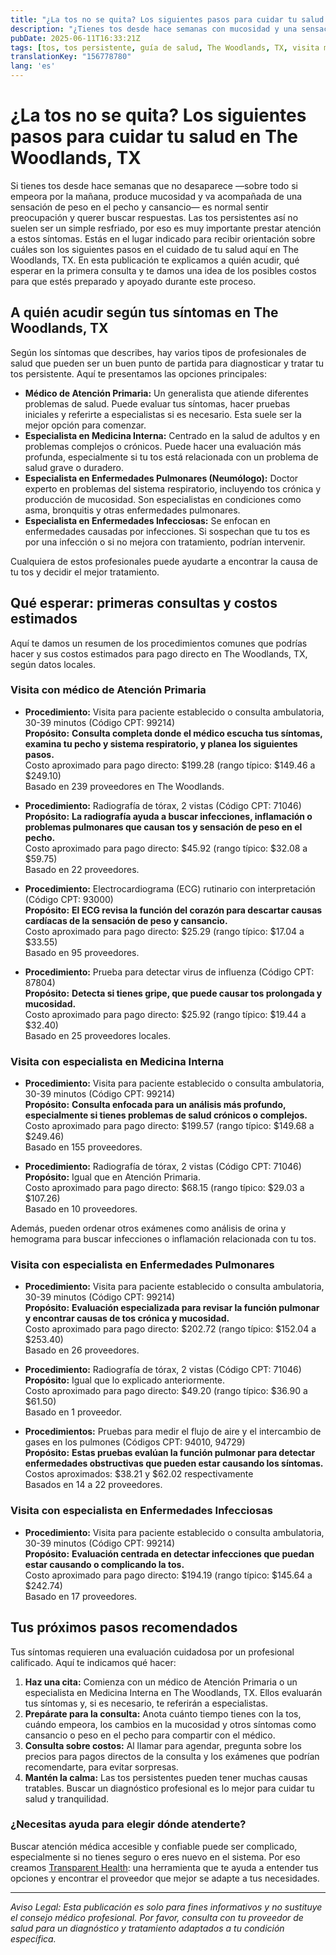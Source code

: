 ```yaml
---
title: "¿La tos no se quita? Los siguientes pasos para cuidar tu salud en The Woodlands, TX"
description: "¿Tienes tos desde hace semanas con mucosidad y una sensación de peso en el pecho? Aprende a quién acudir y los costos esperados en The Woodlands, TX."
pubDate: 2025-06-11T16:33:21Z
tags: [tos, tos persistente, guía de salud, The Woodlands, TX, visita médica, costos médicos]
translationKey: "156778780"
lang: 'es'
---
```


# ¿La tos no se quita? Los siguientes pasos para cuidar tu salud en The Woodlands, TX

Si tienes tos desde hace semanas que no desaparece —sobre todo si empeora por la mañana, produce mucosidad y va acompañada de una sensación de peso en el pecho y cansancio— es normal sentir preocupación y querer buscar respuestas. Las tos persistentes así no suelen ser un simple resfriado, por eso es muy importante prestar atención a estos síntomas. Estás en el lugar indicado para recibir orientación sobre cuáles son los siguientes pasos en el cuidado de tu salud aquí en The Woodlands, TX. En esta publicación te explicamos a quién acudir, qué esperar en la primera consulta y te damos una idea de los posibles costos para que estés preparado y apoyado durante este proceso.

## A quién acudir según tus síntomas en The Woodlands, TX

Según los síntomas que describes, hay varios tipos de profesionales de salud que pueden ser un buen punto de partida para diagnosticar y tratar tu tos persistente. Aquí te presentamos las opciones principales:

- **Médico de Atención Primaria:** Un generalista que atiende diferentes problemas de salud. Puede evaluar tus síntomas, hacer pruebas iniciales y referirte a especialistas si es necesario. Esta suele ser la mejor opción para comenzar.
- **Especialista en Medicina Interna:** Centrado en la salud de adultos y en problemas complejos o crónicos. Puede hacer una evaluación más profunda, especialmente si tu tos está relacionada con un problema de salud grave o duradero.
- **Especialista en Enfermedades Pulmonares (Neumólogo):** Doctor experto en problemas del sistema respiratorio, incluyendo tos crónica y producción de mucosidad. Son especialistas en condiciones como asma, bronquitis y otras enfermedades pulmonares.
- **Especialista en Enfermedades Infecciosas:** Se enfocan en enfermedades causadas por infecciones. Si sospechan que tu tos es por una infección o si no mejora con tratamiento, podrían intervenir.

Cualquiera de estos profesionales puede ayudarte a encontrar la causa de tu tos y decidir el mejor tratamiento.

## Qué esperar: primeras consultas y costos estimados

Aquí te damos un resumen de los procedimientos comunes que podrías hacer y sus costos estimados para pago directo en The Woodlands, TX, según datos locales.

### Visita con médico de Atención Primaria

- **Procedimiento:** Visita para paciente establecido o consulta ambulatoria, 30-39 minutos (Código CPT: 99214)  
  **Propósito:** **Consulta completa donde el médico escucha tus síntomas, examina tu pecho y sistema respiratorio, y planea los siguientes pasos.**  
  Costo aproximado para pago directo: $199.28 (rango típico: $149.46 a $249.10)  
  Basado en 239 proveedores en The Woodlands.

- **Procedimiento:** Radiografía de tórax, 2 vistas (Código CPT: 71046)  
  **Propósito:** **La radiografía ayuda a buscar infecciones, inflamación o problemas pulmonares que causan tos y sensación de peso en el pecho.**  
  Costo aproximado para pago directo: $45.92 (rango típico: $32.08 a $59.75)  
  Basado en 22 proveedores.

- **Procedimiento:** Electrocardiograma (ECG) rutinario con interpretación (Código CPT: 93000)  
  **Propósito:** **El ECG revisa la función del corazón para descartar causas cardíacas de la sensación de peso y cansancio.**  
  Costo aproximado para pago directo: $25.29 (rango típico: $17.04 a $33.55)  
  Basado en 95 proveedores.

- **Procedimiento:** Prueba para detectar virus de influenza (Código CPT: 87804)  
  **Propósito:** **Detecta si tienes gripe, que puede causar tos prolongada y mucosidad.**  
  Costo aproximado para pago directo: $25.92 (rango típico: $19.44 a $32.40)  
  Basado en 25 proveedores locales.

### Visita con especialista en Medicina Interna

- **Procedimiento:** Visita para paciente establecido o consulta ambulatoria, 30-39 minutos (Código CPT: 99214)  
  **Propósito:** **Consulta enfocada para un análisis más profundo, especialmente si tienes problemas de salud crónicos o complejos.**  
  Costo aproximado para pago directo: $199.57 (rango típico: $149.68 a $249.46)  
  Basado en 155 proveedores.

- **Procedimiento:** Radiografía de tórax, 2 vistas (Código CPT: 71046)  
  **Propósito:** Igual que en Atención Primaria.  
  Costo aproximado para pago directo: $68.15 (rango típico: $29.03 a $107.26)  
  Basado en 10 proveedores.

Además, pueden ordenar otros exámenes como análisis de orina y hemograma para buscar infecciones o inflamación relacionada con tu tos.

### Visita con especialista en Enfermedades Pulmonares

- **Procedimiento:** Visita para paciente establecido o consulta ambulatoria, 30-39 minutos (Código CPT: 99214)  
  **Propósito:** **Evaluación especializada para revisar la función pulmonar y encontrar causas de tos crónica y mucosidad.**  
  Costo aproximado para pago directo: $202.72 (rango típico: $152.04 a $253.40)  
  Basado en 26 proveedores.

- **Procedimiento:** Radiografía de tórax, 2 vistas (Código CPT: 71046)  
  **Propósito:** Igual que lo explicado anteriormente.  
  Costo aproximado para pago directo: $49.20 (rango típico: $36.90 a $61.50)  
  Basado en 1 proveedor.

- **Procedimientos:** Pruebas para medir el flujo de aire y el intercambio de gases en los pulmones (Códigos CPT: 94010, 94729)  
  **Propósito:** **Estas pruebas evalúan la función pulmonar para detectar enfermedades obstructivas que pueden estar causando los síntomas.**  
  Costos aproximados: $38.21 y $62.02 respectivamente  
  Basados en 14 a 22 proveedores.

### Visita con especialista en Enfermedades Infecciosas

- **Procedimiento:** Visita para paciente establecido o consulta ambulatoria, 30-39 minutos (Código CPT: 99214)  
  **Propósito:** **Evaluación centrada en detectar infecciones que puedan estar causando o complicando la tos.**  
  Costo aproximado para pago directo: $194.19 (rango típico: $145.64 a $242.74)  
  Basado en 17 proveedores.

## Tus próximos pasos recomendados

Tus síntomas requieren una evaluación cuidadosa por un profesional calificado. Aquí te indicamos qué hacer:

1. **Haz una cita:** Comienza con un médico de Atención Primaria o un especialista en Medicina Interna en The Woodlands, TX. Ellos evaluarán tus síntomas y, si es necesario, te referirán a especialistas.
2. **Prepárate para la consulta:** Anota cuánto tiempo tienes con la tos, cuándo empeora, los cambios en la mucosidad y otros síntomas como cansancio o peso en el pecho para compartir con el médico.
3. **Consulta sobre costos:** Al llamar para agendar, pregunta sobre los precios para pagos directos de la consulta y los exámenes que podrían recomendarte, para evitar sorpresas.
4. **Mantén la calma:** Las tos persistentes pueden tener muchas causas tratables. Buscar un diagnóstico profesional es lo mejor para cuidar tu salud y tranquilidad.

### ¿Necesitas ayuda para elegir dónde atenderte?

Buscar atención médica accesible y confiable puede ser complicado, especialmente si no tienes seguro o eres nuevo en el sistema. Por eso creamos [Transparent Health](https://transparenthealth.ai): una herramienta que te ayuda a entender tus opciones y encontrar el proveedor que mejor se adapte a tus necesidades.

---

*Aviso Legal: Esta publicación es solo para fines informativos y no sustituye el consejo médico profesional. Por favor, consulta con tu proveedor de salud para un diagnóstico y tratamiento adaptados a tu condición específica.*